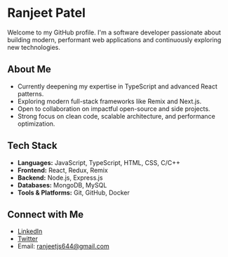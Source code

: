 # Ranjeet Patel

Welcome to my GitHub profile. I'm a software developer passionate about building modern, performant web applications and continuously exploring new technologies.

## About Me

- Currently deepening my expertise in TypeScript and advanced React patterns.
- Exploring modern full-stack frameworks like Remix and Next.js.
- Open to collaboration on impactful open-source and side projects.
- Strong focus on clean code, scalable architecture, and performance optimization.

## Tech Stack

- **Languages:** JavaScript, TypeScript, HTML, CSS, C/C++
- **Frontend:** React, Redux, Remix
- **Backend:** Node.js, Express.js
- **Databases:** MongoDB, MySQL
- **Tools & Platforms:** Git, GitHub, Docker
  
## Connect with Me

- [LinkedIn](https://www.linkedin.com/in/ranjeetjs/)
- [Twitter](https://twitter.com/ranjeetjs22)
- Email: ranjeetjs644@gmail.com

